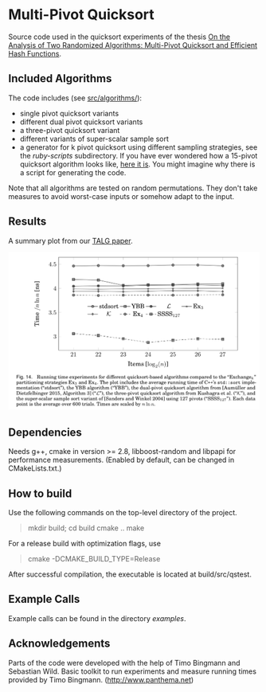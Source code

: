 # Multi-Pivot Quicksort

Source code used in the quicksort experiments of the thesis [On the Analysis of
Two Randomized Algorithms: Multi-Pivot Quicksort and Efficient Hash Functions](http://pkqs.net/~tre/aumueller_dissertation.pdf).

## Included Algorithms

The code includes (see [src/algorithms/](src/algorithms/)):
- single pivot quicksort variants
- different dual pivot quicksort variants
- a three-pivot quicksort variant
- different variants of super-scalar sample sort
- a generator for k pivot quicksort using different sampling strategies, see the _ruby-scripts_ subdirectory. If you have ever wondered how a 15-pivot quicksort algorithm looks like, [here it is](https://github.com/maumueller/MultiPivotQuicksort/blob/master/src/algorithms/qs-15%200%200%200%200%200%200%200%200%200%200%200%200%200%200%200%200.h). You might imagine why there is a script for generating the code.

Note that all algorithms are tested on random permutations. They don't take measures to avoid worst-case inputs or somehow adapt to the input.

## Results

A summary plot from our [TALG paper](https://dl.acm.org/citation.cfm?doid=2963102).

![plot](results/final.png)


## Dependencies

Needs g++, cmake in version >= 2.8, libboost-random and libpapi for performance
measurements. (Enabled by default, can be changed in CMakeLists.txt.)

## How to build

Use the following commands on the top-level directory of the project.

> mkdir build; cd build
> cmake ..
> make

For a release build with optimization flags, use 
> cmake -DCMAKE_BUILD_TYPE=Release

After successful compilation, the executable is located at
build/src/qstest.

## Example Calls

Example calls can be found in the directory _examples_.

## Acknowledgements

Parts of the code were developed with the help of Timo Bingmann and Sebastian Wild.
Basic toolkit to run experiments and measure running times
provided by Timo Bingmann. (http://www.panthema.net)


